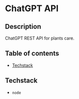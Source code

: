 # ChatGPT API

## Description

ChatGPT REST API for plants care.

## Table of contents

- [Techstack](#techstack)

## Techstack

- `node`
